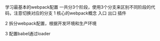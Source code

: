 学习最基本的webpack配置
一共分3个阶段，使用3个分支来区别不同阶段的代码，注意切换对应的分支
1 
核心的webpack概念
入口
出口
插件

2
拆分webpack配置，根据开发环境和生产环境

3
配置babel通过loader